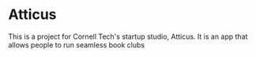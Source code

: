 # Atticus

This is a project for Cornell Tech's startup studio, Atticus. It is an app that allows people to run seamless book clubs
